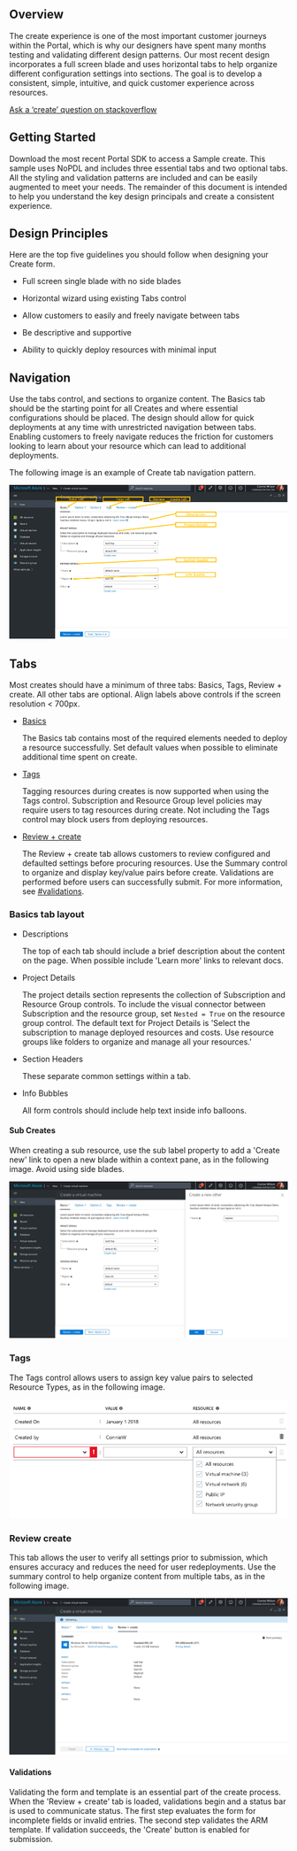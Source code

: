 
<a name="overview"></a>
## Overview

The create experience is one of the most important customer journeys within the Portal, which is why our designers  have spent many months testing and validating different design patterns.    Our most recent design incorporates a full screen blade and uses horizontal tabs to help organize different configuration settings into sections.  The goal is to develop a consistent, simple, intuitive, and quick customer experience across resources. 

[Ask a ‘create’ question on stackoverflow](https://stackoverflow.microsoft.com/questions/tagged/ibiza-create)

<a name="getting-started"></a>
## Getting Started

Download the most recent Portal SDK to access a Sample create.   This sample uses NoPDL and includes three essential tabs and two optional tabs.  All the styling and validation patterns are included and can be easily augmented to meet your needs.  The remainder of this document is intended to help you understand the key design principals and create a consistent experience.

<a name="design-principles"></a>
## Design Principles

Here are the top five guidelines you should follow when designing your Create form.

* Full screen single blade with no side blades

* Horizontal wizard using existing Tabs control

* Allow customers to easily and freely navigate between tabs

* Be descriptive and supportive

* Ability to quickly deploy resources with minimal input

<a name="navigation"></a>
## Navigation

Use the tabs control, and sections to organize content.  The Basics tab should be the starting point for all Creates and where essential configurations should be placed.    The design should allow for quick deployments at any time with unrestricted navigation between tabs.  Enabling customers to freely navigate reduces the friction for customers looking to learn about your resource which can lead to additional deployments.  

The following image is an example of Create tab navigation pattern.

![alt-text](../media/top-extensions-create/createTabNavigation.png "Tab navigation pattern")

<a name="tabs"></a>
## Tabs

Most creates should have a minimum of three tabs: Basics, Tags, Review + create.  All other tabs are optional. Align labels above controls if the screen resolution < 700px.

* [Basics](#basics-tab-layout)

    The Basics tab contains most of the required elements needed to deploy a resource successfully.   Set default values when possible to eliminate additional time spent on create.
	
* [Tags](#tags)
    
    Tagging resources during creates is now supported when using the Tags control.  Subscription and Resource Group level policies may require users to tag resources during create.  Not including the Tags control may block users from deploying resources.
	
* [Review + create](#review-create)

    The Review + create tab allows customers to review configured and defaulted settings before procuring resources.  Use the Summary control to organize and display key/value pairs before create.  Validations are performed before users can successfully submit.  For more information, see [#validations](#validations). 

<a name="tabs-basics-tab-layout"></a>
### Basics tab layout

* Descriptions
    
    The top of each tab should include a brief description about the content on the page.  When possible  include 'Learn more' links to relevant docs.
	
* Project Details

    The project details section represents the collection of Subscription and Resource Group controls.  To include the visual connector between Subscription and the resource group, set `Nested = True` on the resource group control.  The default text for Project Details is 'Select the subscription to manage deployed resources and costs. Use resource groups like folders to organize and manage all your resources.'
	
* Section Headers

    These separate common settings within a tab.

* Info Bubbles

    All form controls should include help text inside info balloons.

<a name="tabs-basics-tab-layout-sub-creates"></a>
#### Sub Creates

When creating a sub resource, use the sub label property to add a 'Create new' link to open a new blade within a context pane, as in the following image.   Avoid using side blades.

![alt-text](../media/top-extensions-create/subCreate.png "Sub-create context pane")

<a name="tabs-tags"></a>
### Tags

The Tags control allows users to assign key value pairs to selected Resource Types, as in the following image.

![alt-text](../media/top-extensions-create/tags.png "Tags control")

<a name="tabs-review-create"></a>
### Review create

This tab allows the user to verify all settings prior to submission, which ensures accuracy and reduces the need for user redeployments.  Use the summary control to help organize content from multiple tabs, as in the following image.

![alt-text](../media/top-extensions-create/reviewCreate.png "Review + create tab")

<a name="tabs-review-create-validations"></a>
#### Validations

Validating the form and template is an essential part of the create process.  When the 'Review + create' tab is loaded, validations begin and a status bar is used to communicate status.  The first step evaluates the form for incomplete fields or invalid entries.  The second step validates the ARM template.   If validation succeeds, the 'Create' button is enabled for submission.

